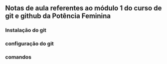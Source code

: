 ## Notas de aula referentes ao módulo 1 do curso de git e github da Potência Feminina

### Instalação do git

### configuração do git

### comandos